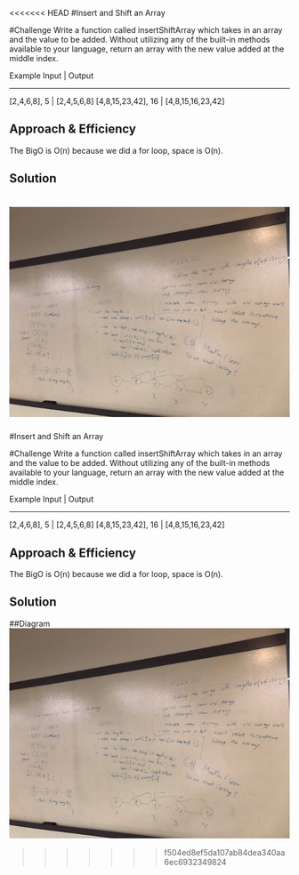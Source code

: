 <<<<<<< HEAD
#Insert and Shift an Array

#Challenge
Write a function called insertShiftArray which takes in an array and the value to be added. Without utilizing any of the built-in methods available to your language, return an array with the new value added at the middle index.


Example
Input	            |   Output
-------------------   ------------------
[2,4,6,8], 5	    |  [2,4,5,6,8]
[4,8,15,23,42], 16	| [4,8,15,16,23,42]


## Approach & Efficiency
The BigO is O(n) because we did a for loop, space is O(n).

## Solution
![whiteboard](/Assets/ArrayShift.jpg)
=======
#Insert and Shift an Array

#Challenge
Write a function called insertShiftArray which takes in an array and the value to be added. Without utilizing any of the built-in methods available to your language, return an array with the new value added at the middle index.


Example
Input	            |   Output
-------------------   ------------------
[2,4,6,8], 5	    |  [2,4,5,6,8]
[4,8,15,23,42], 16	| [4,8,15,16,23,42]


## Approach & Efficiency
The BigO is O(n) because we did a for loop, space is O(n).

## Solution
##Diagram
![whiteboard](/Assets/ArrayShift.jpg)



>>>>>>> f504ed8ef5da107ab84dea340aa6ec6932349824
